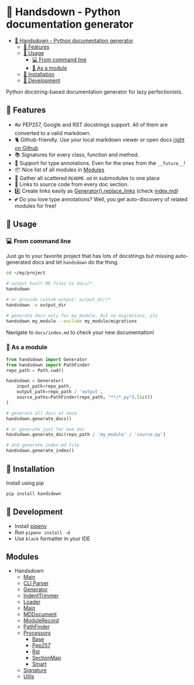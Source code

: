 # 🙌 Handsdown - Python documentation generator

- [🙌 Handsdown - Python documentation generator](#%f0%9f%99%8c-handsdown---python-documentation-generator)
  - [🔬 Features](#%f0%9f%94%ac-features)
  - [🎉 Usage](#%f0%9f%8e%89-usage)
    - [💻 From command line](#%f0%9f%92%bb-from-command-line)
    - [🧩 As a module](#%f0%9f%a7%a9-as-a-module)
  - [🐶 Installation](#%f0%9f%90%b6-installation)
  - [🔧 Development](#%f0%9f%94%a7-development)

Python docstring-based documentation generator for lazy perfectionists.

## 🔬 Features

- 👓 PEP257, Google and RST docstrings support. All of them are converted to a valid markdown.
- 🐈 Github-friendly. Use your local markdown viewer or open docs [right on Github](docs/index.md)
- 📚 Signatures for every class, function and method.
- 🚀 Support for type annotations. Even for the ones from the `__future__`!
- 📦 Nice list of all modules in [Modules](docs/index.md#modules)
- 🔎 Gather all scattered `README.md` in submodules to one place
- 🚧 Links to source code from every doc section.
- #️⃣ Create links easily as [Generator().replace_links](./handsdown_generator.md#generatorreplace_links) (check [index.md](docs/index.md#features))
- 💕 Do you love type annotations? Well, you get auto-discovery of related modules for free!

## 🎉 Usage

### 💻 From command line

Just go to your favorite project that has lots of docstrings but missing auto-generated docs and let `handsdown` do the thing.

```bash
cd ~/my/project

# output buolt MD files to docs/*
handsdown

# or provide custom output: output_dir/*
handsdown -o output_dir

# generate docs only for my_module, but no migrations, plz
handsdown my_module --exclude my_module/migrations
```

Navigate to `docs/index.md` to check your new documentation!

### 🧩 As a module

```python
from handsdown import Generator
from handsdown import PathFinder
repo_path = Path.cwd()

handsdown = Generator(
    input_path=repo_path,
    output_path=repo_path / 'output',
    source_paths=PathFinder(repo_path, "**/*.py").list()
)

# generate all docs at once
handsdown.generate_docs()

# or generate just for one doc
handsdown.generate_doc(repo_path / 'my_module' / 'source.py')

# and generate index.md file
handsdown.generate_index()
```

## 🐶 Installation

Install using pip

```bash
pip install handsdown
```

## 🔧 Development

- Install [pipenv](https://pypi.org/project/pipenv/)
- Run `pipenv install -d`
- Use `black` formatter in your IDE

## Modules

- Handsdown
  - [Main](./handsdown___main__.md)
  - [CLI Parser](./handsdown_cli_parser.md)
  - [Generator](./handsdown_generator.md)
  - [IndentTrimmer](./handsdown_indent_trimmer.md)
  - [Loader](./handsdown_loader.md)
  - [Main](./handsdown_main.md)
  - [MDDocument](./handsdown_md_document.md)
  - [ModuleRecord](./handsdown_module_record.md)
  - [PathFinder](./handsdown_path_finder.md)
  - [Processors](./handsdown_processors_index.md)
    - [Base](./handsdown_processors_base.md)
    - [Pep257](./handsdown_processors_pep257.md)
    - [Rst](./handsdown_processors_rst.md)
    - [SectionMap](./handsdown_processors_section_map.md)
    - [Smart](./handsdown_processors_smart.md)
  - [Signature](./handsdown_signature.md)
  - [Utils](./handsdown_utils.md)
